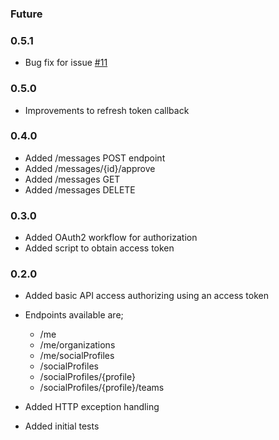 ### Future

### 0.5.1

- Bug fix for issue [#11](https://github.com/ciaranmccormick/hootsweet/issues/11)

### 0.5.0

- Improvements to refresh token callback

### 0.4.0

- Added /messages POST endpoint
- Added /messages/{id}/approve
- Added /messages GET
- Added /messages DELETE

### 0.3.0

- Added OAuth2 workflow for authorization
- Added script to obtain access token

### 0.2.0

- Added basic API access authorizing using an access token
- Endpoints available are;

  - /me
  - /me/organizations
  - /me/socialProfiles
  - /socialProfiles
  - /socialProfiles/{profile}
  - /socialProfiles/{profile}/teams

- Added HTTP exception handling
- Added initial tests
